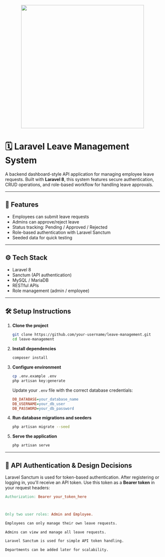 <p align="center">
  <a href="https://laravel.com" target="_blank">
    <img src="https://raw.githubusercontent.com/laravel/art/master/logo-lockup/5%20SVG/2%20CMYK/1%20Full%20Color/laravel-logolockup-cmyk-red.svg" width="400">
  </a>
</p>

# 🗓️ Laravel Leave Management System

A backend dashboard-style API application for managing employee leave requests. Built with **Laravel 8**, this system features secure authentication, CRUD operations, and role-based workflow for handling leave approvals.

---

## 🚀 Features

- Employees can submit leave requests
- Admins can approve/reject leave
- Status tracking: Pending / Approved / Rejected
- Role-based authentication with Laravel Sanctum
- Seeded data for quick testing

---

## ⚙️ Tech Stack

- Laravel 8
- Sanctum (API authentication)
- MySQL / MariaDB
- RESTful APIs
- Role management (admin / employee)

---

## 🛠️ Setup Instructions

1. **Clone the project**
    ```bash
    git clone https://github.com/your-username/leave-management.git
    cd leave-management
    ```

2. **Install dependencies**
    ```bash
    composer install
    ```

3. **Configure environment**
    ```bash
    cp .env.example .env
    php artisan key:generate
    ```

    Update your `.env` file with the correct database credentials:
    ```ini
    DB_DATABASE=your_database_name
    DB_USERNAME=your_db_user
    DB_PASSWORD=your_db_password
    ```

4. **Run database migrations and seeders**
    ```bash
    php artisan migrate --seed
    ```

5. **Serve the application**
    ```bash
    php artisan serve
    ```

---

## 🔐 API Authentication & Design Decisions


Laravel Sanctum is used for token-based authentication. After registering or logging in, you'll receive an API token. Use this token as a **Bearer token** in your request headers:

```makefile
Authorization: Bearer your_token_here



Only two user roles: Admin and Employee.

Employees can only manage their own leave requests.

Admins can view and manage all leave requests.

Laravel Sanctum is used for simple API token handling.

Departments can be added later for scalability.



